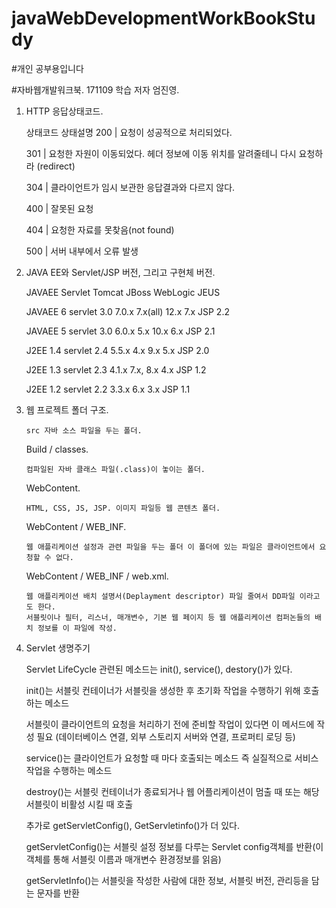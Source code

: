 # javaWebDevelopmentWorkBookStudy

#개인 공부용입니다 

#자바웹개발워크북. 171109 학습
저자 엄진영. 

1. HTTP 응답상태코드. 

	상태코드 						상태설명
	 200	|	요청이 성공적으로 처리되었다.


	 301	|	요청한 자원이 이동되었다. 헤더 정보에 이동 위치를 알려줄테니 다시 요청하라 (redirect)


	 304	|	클라이언트가 임시 보관한 응답결과와 다르지 않다.


	 400 	|	잘못된 요청


	 404	|	요청한 자료를 못찾음(not found)


	 500	|	서버 내부에서 오류 발생		


2. JAVA EE와 Servlet/JSP 버전, 그리고 구현체 버전. 

	JAVAEE  	   Servlet			Tomcat		  JBoss				WebLogic		     	JEUS


	JAVAEE 6	 servlet 3.0		 7.0.x     7.x(all)      12.x           7.x
				   JSP 2.2


	JAVAEE 5	 servlet 3.0		 6.0.x     5.x 		     10.x            6.x
				   JSP 2.1


	J2EE 1.4 	 servlet 2.4		 5.5.x     4.x 		   9.x             5.x
			       JSP 2.0


	J2EE 1.3	 servlet 2.3		 4.1.x     			     7.x, 8.x           4.x
				   JSP 1.2


	J2EE 1.2	 servlet 2.2		 3.3.x     			        6.x             3.x
				   JSP 1.1



3.  웹 프로젝트 폴더 구조. 
		
		src 자바 소스 파일을 두는 폴더.  
	
	Build / classes. 

		컴파일된 자바 클래스 파일(.class)이 놓이는 폴더. 

	WebContent.  

		HTML, CSS, JS, JSP. 이미지 파일등 웹 콘텐츠 폴더. 

	WebContent  / WEB_INF. 

		웹 애플리케이션 설정과 관련 파일을 두는 폴더 이 폴더에 있는 파일은 클라이언트에서 요청할 수 없다.

	WebContent / WEB_INF / web.xml. 
	
		웹 애플리케이션 배치 설명서(Deplayment descriptor) 파일 줄여서 DD파일 이라고도 한다.	
		서블릿이나 필터, 리스너, 매개변수, 기본 웹 페이지 등 웹 애플리케이션 컴퍼논들의 배치 정보를 이 파일에 작성.  

4. Servlet 생명주기 

	Servlet LifeCycle 관련된 메소드는 init(), service(), destory()가 있다.

	init()는 서블릿 컨테이너가 서블릿을 생성한 후 초기화 작업을 수행하기 위해 호출하는 메소드

	서블릿이 클라이언트의 요청을 처리하기 전에 준비할 작업이 있다면 이 메서드에 작성 필요 (데이터베이스 연결, 외부 스토리지 서버와 연결, 프로퍼티 로딩 등)

	service()는 클라이언트가 요청할 때 마다 호출되는 메소드 즉 실질적으로 서비스 작업을 수행하는 메소드 

	destroy()는 서블릿 컨테이너가 종료되거나 웹 어플리케이션이 멈출 때 또는 해당 서블릿이 비활성 시킬 때 호출 

	추가로 getServletConfig(), GetServletinfo()가 더 있다.

	getServletConfig()는 서블릿 설정 정보를 다루는 Servlet config객체를 반환(이 객체를 통해 서블릿 이름과 매개변수 환경정보를 읽음)

	getServletInfo()는 서블릿을 작성한 사람에 대한 정보, 서블릿 버전, 관리등을 담는 문자를 반환 

	


